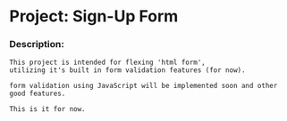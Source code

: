 # Project: Sign-Up Form

### Description:
```
This project is intended for flexing 'html form', 
utilizing it's built in form validation features (for now).

form validation using JavaScript will be implemented soon and other good features.

This is it for now.
```

